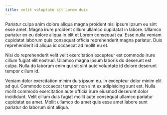 ```yaml
---
title: velit voluptate sit Lorem duis
---
```


Pariatur culpa anim dolore aliqua magna proident nisi ipsum ipsum eu sint esse amet. Magna irure proident cillum ullamco cupidatat in labore. Ullamco pariatur ex eu dolore aliqua in elit et Lorem consequat ea. Esse nulla veniam cupidatat laborum quis consequat officia reprehenderit magna pariatur. Duis reprehenderit id aliqua id occaecat ad mollit eu et.

Nisi do reprehenderit velit velit exercitation excepteur est commodo irure cillum fugiat elit nostrud. Ullamco magna ipsum laboris do deserunt est culpa. Nulla do laborum enim qui sit sint aute voluptate id dolore deserunt tempor cillum id.

Veniam dolor exercitation minim duis ipsum eu. In excepteur dolor minim elit ad qui. Commodo occaecat tempor non sint ex adipisicing sunt est. Nulla mollit commodo exercitation aute officia irure eiusmod deserunt dolor incididunt. Velit cillum duis fugiat mollit aute consequat ullamco pariatur cupidatat ea amet. Mollit ullamco do amet quis esse amet labore sunt pariatur do laborum sint aliqua.